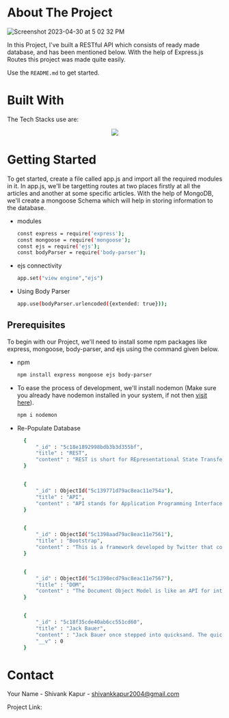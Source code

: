 <!-- ABOUT THE PROJECT -->
# About The Project
![Screenshot 2023-04-30 at 5 02 32 PM](https://user-images.githubusercontent.com/115289871/235350720-cbfa07ff-8cd1-4691-962c-bc17e87413b9.png)





In this Project, I've built a RESTful API which consists of ready made database, and has been mentioned below. With the help of Express.js Routes this project was made quite easily. 



Use the `README.md` to get started.




# Built With

The Tech Stacks use are:

<div align="center">
<a href="https://skillicons.dev">
    <img src="https://skillicons.dev/icons?i=mongodb,expressjs,nodejs,js,ejs" />
</a>
</div>




<!-- GETTING STARTED -->
# Getting Started

To get started, create a file called app.js and import all the required modules in it. In app.js, we'll be targetting routes at two places firstly at all the articles and another at some specific articles. With the help of MongoDB, we'll create a mongoose Schema which will help in storing information to the database.


* modules

  ```sh
  const express = require('express');
  const mongoose = require('mongoose');
  const ejs = require('ejs');
  const bodyParser = require('body-parser');
  ```

* ejs connectivity

  ```sh
  app.set("view engine","ejs")
  ```
  
* Using Body Parser

  ```sh
  app.use(bodyParser.urlencoded({extended: true}));
  ```

## Prerequisites

To begin with our Project, we'll need to install some npm packages like express, mongoose, body-parser, and ejs using the command given below. 


* npm

  ```sh
  npm install express mongoose ejs body-parser
  ```
  
  
* To ease the process of development, we'll install nodemon (Make sure you already have nodemon installed in your system, if not then [visit here](https://nodemon.io/)).

  ```sh
  npm i nodemon
  ```


* Re-Populate Database

  ```sh
    {
        "_id" : "5c18e1892998bdb3b3d355bf",
        "title" : "REST",
        "content" : "REST is short for REpresentational State Transfer. IIt's an architectural style for designing APIs."
    }


    {
        "_id" : ObjectId("5c139771d79ac8eac11e754a"),
        "title" : "API",
        "content" : "API stands for Application Programming Interface. It is a set of subroutine definitions, communication protocols, and tools for building software. In general terms, it is a set of clearly defined methods of communication among various components. A good API makes it easier to develop a computer program by providing all the building blocks, which are then put together by the programmer."
    }


    {
        "_id" : ObjectId("5c1398aad79ac8eac11e7561"),
        "title" : "Bootstrap",
        "content" : "This is a framework developed by Twitter that contains pre-made front-end templates for web design"
    }


    {
        "_id" : ObjectId("5c1398ecd79ac8eac11e7567"),
        "title" : "DOM",
        "content" : "The Document Object Model is like an API for interacting with our HTML"
    }


    {
        "_id" : "5c18f35cde40ab6cc551cd60",
        "title" : "Jack Bauer",
        "content" : "Jack Bauer once stepped into quicksand. The quicksand couldn't escape and nearly drowned.",
        "__v" : 0
    }
  ```

<!-- CONTACT -->
# Contact

Your Name - Shivank Kapur - shivankkapur2004@gmail.com

Project Link: 
